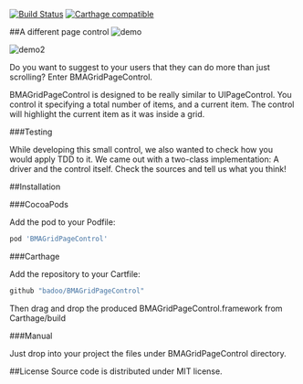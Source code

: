 [![Build Status](https://travis-ci.org/badoo/BMAGridPageControl.svg?branch=master)](https://travis-ci.org/badoo/BMAGridPageControl)
[![Carthage compatible](https://img.shields.io/badge/Carthage-compatible-4BC51D.svg?style=flat)](https://github.com/Carthage/Carthage)


##A different page control
![demo](/demoimages/demo.gif)

![demo2](/demoimages/demo2.gif)

Do you want to suggest to your users that they can do more than just scrolling? Enter BMAGridPageControl.

BMAGridPageControl is designed to be really similar to UIPageControl. You control it specifying a total number of items, and a current item. The control will highlight the current item as it was inside a grid.

###Testing

While developing this small control, we also wanted to check how you would apply TDD to it. We came out with a two-class implementation: A driver and the control itself. Check the sources and tell us what you think!

##Installation

###CocoaPods

Add the pod to your Podfile:

```ruby
pod 'BMAGridPageControl'
```

###Carthage

Add the repository to your Cartfile:

```Bash
github "badoo/BMAGridPageControl"
```

Then drag and drop the produced BMAGridPageControl.framework from Carthage/build

###Manual

Just drop into your project the files under BMAGridPageControl directory.

##License
Source code is distributed under MIT license.
